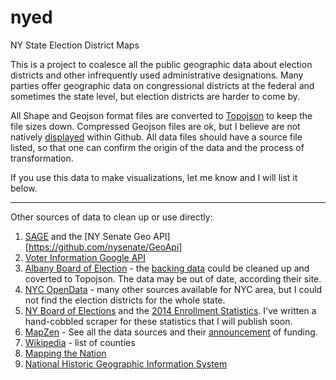 nyed
====

NY State Election District Maps


This is a project to coalesce all the public geographic data about election districts and other infrequently used administrative designations. Many parties offer geographic data on congressional districts at the federal and sometimes the state level, but election districts are harder to come by.

All Shape and Geojson format files are converted to [Topojson](https://github.com/mbostock/topojson/wiki) to keep the file sizes down. Compressed Geojson files are ok, but I believe are not natively [displayed](https://github.com/blog/1541-geojson-rendering-improvements) within Github. All data files should have a source file listed, so that one can confirm the origin of the data and the process of transformation.


If you use this data to make visualizations, let me know and I will list it below.

----

Other sources of data to clean up or use directly:

1. [SAGE](http://pubgeo.nysenate.gov/docs/html/index.html) and the [NY Senate Geo API][https://github.com/nysenate/GeoApi]
2. [Voter Information Google API](https://votinginfoproject.org/projects/view/google_api)
3. [Albany Board of Election](http://acvcloud.albanycounty.com/acviz/boe_ac.html) - the [backing data](https://www.google.com/fusiontables/DataSource?docid=1b5wJ8qSqWC-RiKtVRy6AHKdE-1aneq-WOAxgEHg) could be cleaned up and coverted to Topojson. The data may be out of date, according their site. 
4. [NYC OpenData](https://data.cityofnewyork.us/City-Government/Election-Districts/h2n3-98hq) - many other sources available for NYC area, but I could not find the election districts for the whole state.
5. [NY Board of Elections](http://www.elections.ny.gov/index.html) and the [2014 Enrollment Statistics](http://www.elections.ny.gov/2014EnrollmentED.html). I've written a hand-cobbled scraper for these statistics that I will publish soon.
6. [MapZen](https://mapzen.com/data) - See all the data sources and their [announcement](https://mapzen.com/blog/cfa-announcement) of funding.
7. [Wikipedia](http://en.wikipedia.org/wiki/List_of_counties_in_New_York) - list of counties
8. [Mapping the Nation](http://mappingthenation.net/about.html)
9. [National Historic Geographic Information System](http://nhgis.org)
